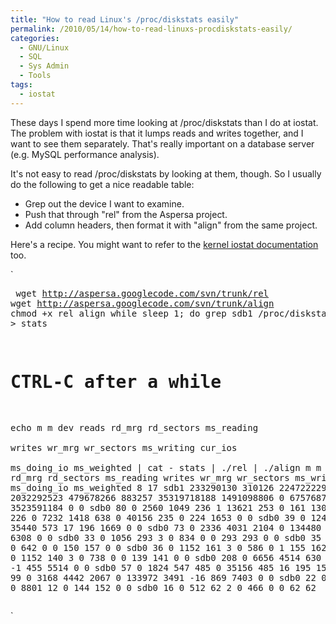 ```yaml
---
title: "How to read Linux's /proc/diskstats easily"
permalink: /2010/05/14/how-to-read-linuxs-procdiskstats-easily/
categories:
  - GNU/Linux
  - SQL
  - Sys Admin
  - Tools
tags:
  - iostat
---
```

These days I spend more time looking at /proc/diskstats than I do at iostat. The problem with iostat is that it lumps reads and writes together, and I want to see them separately. That's really important on a database server (e.g. MySQL performance analysis).

It's not easy to read /proc/diskstats by looking at them, though. So I usually do the following to get a nice readable table:

*   Grep out the device I want to examine.
*   Push that through "rel" from the Aspersa project.
*   Add column headers, then format it with "align" from the same project.

Here's a recipe. You might want to refer to the [kernel iostat documentation][1] too.

`<pre>
wget http://aspersa.googlecode.com/svn/trunk/rel
wget http://aspersa.googlecode.com/svn/trunk/align
chmod +x rel align
while sleep 1; do grep sdb1 /proc/diskstats; done > stats
# CTRL-C after a while
echo m m dev  reads   rd_mrg rd_sectors ms_reading \
  writes   wr_mrg     wr_sectors  ms_writing  cur_ios \
  ms_doing_io ms_weighted | cat - stats | ./rel | ./align
m  m dev      reads rd_mrg  rd_sectors ms_reading    writes wr_mrg  wr_sectors ms_writing cur_ios ms_doing_io ms_weighted
8 17 sdb1 233290130 310126 22472222903 2032292523 479678266 883257 35319718188 1491098806       0   675768709  3523591184
0  0 sdb0        80      0        2560       1049       236      1       13621        253       0         161        1302
0  0 sdb0       226      0        7232       1418       638      0       40156        235       0         224        1653
0  0 sdb0        39      0        1248        295       519      0       35440        573      17         196        1669
0  0 sdb0        73      0        2336       4031      2104      0      134480       3076     -17         908        6308
0  0 sdb0        33      0        1056        293         3      0         834          0       0         293         293
0  0 sdb0        35      0        1120        157         3      0         642          0       0         150         157
0  0 sdb0        36      0        1152        161         3      0         586          0       1         155         162
0  0 sdb0        36      0        1152        140         3      0         738          0       0         139         141
0  0 sdb0       208      0        6656       4514       630      0       40552       1002      -1         455        5514
0  0 sdb0        57      0        1824        547       485      0       35156        485      16         195        1566
0  0 sdb0        99      0        3168       4442      2067      0      133972       3491     -16         869        7403
0  0 sdb0        22      0         704        140        20      0        8801         12       0         144         152
0  0 sdb0        16      0         512         62         2      0         466          0       0          62          62
</pre>`

 [1]: http://www.mjmwired.net/kernel/Documentation/iostats.txt
